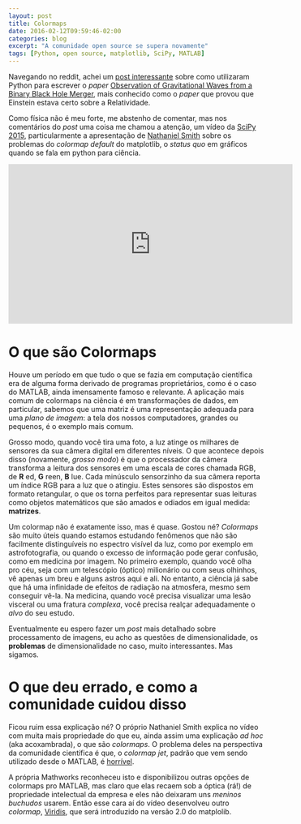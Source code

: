 ```yaml
---
layout: post
title: Colormaps
date: 2016-02-12T09:59:46-02:00
categories: blog
excerpt: "A comunidade open source se supera novamente"
tags: [Python, open source, matplotlib, SciPy, MATLAB]
---
```

Navegando no reddit, achei um [post interessante](https://www.reddit.com/r/Python/comments/45c5qf/python_plots_used_in_gravitational_waves/) sobre como utilizaram Python para escrever o _paper_ [Observation of Gravitational Waves from a Binary Black Hole Merger](https://journals.aps.org/prl/pdf/10.1103/PhysRevLett.116.061102), mais conhecido como o _paper_ que provou que Einstein estava certo sobre a Relatividade.

Como física não é meu forte, me abstenho de comentar, mas nos comentários do _post_ uma coisa me chamou a atenção, um vídeo da [SciPy 2015](http://scipy2015.scipy.org/ehome/index.php?eventid=115969&), particularmente a apresentação de [Nathaniel Smith](https://github.com/njsmith) sobre os problemas do _colormap_ _default_ do matplotlib, o _status quo_ em gráficos quando se fala em python para ciência.

<iframe width="560" height="315" src="https://www.youtube.com/embed/xAoljeRJ3lU?list=PLYx7XA2nY5Gcpabmu61kKcToLz0FapmHu" frameborder="0" allowfullscreen></iframe>

# O que são Colormaps

  Houve um período em que tudo o que se fazia em computação científica era de alguma forma derivado de programas proprietários, como é o caso do MATLAB, ainda imensamente famoso e relevante. A aplicação mais comum de colormaps na ciência é em transformações de dados, em particular, sabemos que uma matriz é uma representação adequada para uma _plano de imagem_: a tela dos nossos computadores, grandes ou pequenos, é o exemplo mais comum.

  Grosso modo, quando você tira uma foto, a luz atinge os milhares de sensores da sua câmera digital em diferentes níveis. O que acontece depois disso (novamente, _grosso modo_) é que o processador da câmera transforma a leitura dos sensores em uma escala de cores chamada RGB, de __R__ ed, __G__ reen, __B__ lue. Cada minúsculo sensorzinho da sua câmera reporta um índice RGB para a luz que o atingiu. Estes sensores são dispostos em formato retangular, o que os torna perfeitos para representar suas leituras como objetos matemáticos que são amados e odiados em igual medida: __matrizes__.

  Um colormap não é exatamente isso, mas é quase. Gostou né? _Colormaps_ são muito úteis quando estamos estudando fenômenos que não são facilmente distinguíveis no espectro visível da luz, como por exemplo em astrofotografia, ou quando o excesso de informação pode gerar confusão, como em medicina por imagem. No primeiro exemplo, quando você olha pro céu, seja com um telescópio (óptico) milionário ou com seus olhinhos, vê apenas um breu e alguns astros aqui e ali. No entanto, a ciência já sabe que há uma infinidade de efeitos de radiação na atmosfera, mesmo sem conseguir vê-la. Na medicina, quando você precisa visualizar uma lesão visceral ou uma fratura _complexa_, você precisa realçar adequadamente o _alvo_ do seu estudo.

  Eventualmente eu espero fazer um _post_ mais detalhado sobre processamento de imagens, eu acho as questões de dimensionalidade, os __problemas__ de dimensionalidade no caso, muito interessantes. Mas sigamos.

# O que deu errado, e como a comunidade cuidou disso

  Ficou ruim essa explicação né? O próprio Nathaniel Smith explica no vídeo com muita mais propriedade do que eu, ainda assim uma explicação _ad hoc_ (aka acoxambrada), o que são _colormaps_. O problema deles na perspectiva da comunidade científica é que, o _colormap_ _jet_, padrão que vem sendo utilizado desde o MATLAB, é [horrível](https://jakevdp.github.io/blog/2014/10/16/how-bad-is-your-colormap/).

  A própria Mathworks reconheceu isto e disponibilizou outras opções de colormaps pro MATLAB, mas claro que elas recaem sob a óptica (rá!) de propriedade intelectual da empresa e eles não deixaram uns _meninos buchudos_ usarem. Então esse cara aí do vídeo desenvolveu outro _colormap_, [Viridis](http://betterfigures.org/2015/07/10/a-welcome-development-for-matplotlib/), que será introduzido na versão 2.0 do matplolib.
